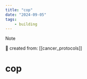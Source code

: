 ```yaml
---
title: "cop"
date: "2024-09-05"
tags:
    - building
---
```


> [!NOTE]
> 🌱 created from: [[cancer_protocols]]

# cop


